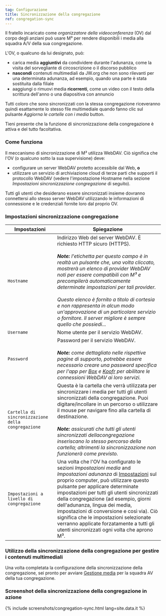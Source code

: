 ```yaml
---
tag: Configurazione
title: Sincronizzazione della congregazione
ref: congregation-sync
---
```


Il fratello incaricato come *organizzatore della videoconferenza* (OV) dal corpo degli anziani può usare M³ per rendere disponibili i media alla squadra A/V della sua congregazione.

L'OV, o qualcuno da lui designato, può:

- carica media **aggiuntivi** da condividere durante l'adunanza, come la visita del sorvegliante di circoscrizione o il discorso pubblico
- **nascondi** contenuti multimediali da JW.org che non sono rilevanti per una determinata adunanza, ad esempio, quando una parte è stata sostituita dalla filiale
- aaggiungi o rimuovi media **ricorrenti**, come un video con il testo della scrittura dell'anno o una diapositiva con annuncio

Tutti coloro che sono sincronizzati con la stessa congregazione riceveranno quindi esattamente lo stesso file multimediale quando fanno clic sul pulsante *Aggiorna le cartelle con i media* button.

Tieni presente che la funzione di sincronizzazione della congregazione è attiva e del tutto facoltativa.

### Come funziona

Il meccanismo di sincronizzazione di M³ utilizza WebDAV. Ciò significa che l'OV (o qualcuno sotto la sua supervisione) deve:

- configurare un server WebDAV protetto accessibile dal Web, **o**
- utilizzare un servizio di archiviazione cloud di terze parti che supporti il protocollo WebDAV (vedere l'impostazione Hostname nella sezione *Impostazioni sincronizzazione congregazione* di seguito).

Tutti gli utenti che desiderano essere sincronizzati insieme dovranno connettersi allo stesso server WebDAV utilizzando le informazioni di connessione e le credenziali fornite loro dal proprio OV.

### Impostazioni sincronizzazione congregazione

| Impostazioni                                       | Spiegazione                                                                                                                                                                                                                                                                                                                                                                                                                                                                                                                                       |
| -------------------------------------------------- | ------------------------------------------------------------------------------------------------------------------------------------------------------------------------------------------------------------------------------------------------------------------------------------------------------------------------------------------------------------------------------------------------------------------------------------------------------------------------------------------------------------------------------------------------- |
| `Hostname`                                         | Indirizzo Web del server WebDAV. È richiesto HTTP sicuro (HTTPS). <br><br> ***Note:** l'etichetta per questo campo è in realtà un pulsante che, una volta cliccato, mostrerà un elenco di provider WebDAV noti per essere compatibili con M³ e precompilerà automaticamente determinate impostazioni per tali provider. <br><br> Questo elenco è fornito a titolo di cortesia e non rappresenta in alcun modo un'approvazione di un particolare servizio o fornitore. Il server migliore è sempre quello che possiedi...* |
| `Username`                                         | Nome utente per il servizio WebDAV.                                                                                                                                                                                                                                                                                                                                                                                                                                                                                                               |
| `Password`                                         | Password per il servizio WebDAV. <br><br> ***Note:** come dettagliato nelle rispettive pagine di supporto, potrebbe essere necessario creare una password specifica per l'app per [Box](https://support.box.com/hc/en-us/articles/360043696414-WebDAV-with-Box) e [Koofr](https://koofr.eu/help/koofr_with_webdav/how-do-i-connect-a-service-to-koofr-through-webdav/) per abilitare le connessioni WebDAV ai loro servizi.*                                                                                                          |
| `Cartella di sincronizzazione della congregazione` | Questa è la cartella che verrà utilizzata per sincronizzare i media per tutti gli utenti sincronizzati della congregazione. Puoi digitare/incollare in un percorso o utilizzare il mouse per navigare fino alla cartella di destinazione. <br><br> ***Note:** assicurati che tutti gli utenti sincronizzati dellacongregazione inseriscano lo stesso percorso della cartella; altrimenti la sincronizzazione non funzionerà come previsto.*                                                                                           |
| `Impostazioni a livello di congregazione`          | Una volta che l'OV ha configurato le sezioni *Impostazioni media* and *Impostazioni adunanza* di [Impostazioni]({{page.lang}}/#configuration) sul proprio computer, può utilizzare questo pulsante per applicare determinate impostazioni per tutti gli utenti sincronizzati della congregazione (ad esempio, giorni dell'adunanza, lingua dei media, impostazioni di conversione e così via). Ciò significa che le impostazioni selezionate verranno applicate forzatamente a tutti gli utenti sincronizzati ogni volta che aprono M³.           |

### Utilizzo della sincronizzazione della congregazione per gestire i contenuti multimediali

Una volta completata la configurazione della sincronizzazione della congregazione, sei pronto per avviare [Gestione media]({{page.lang}}/#manage-media) per la squadra AV della tua congregazione.

### Screenshot della sincronizzazione della congregazione in azione

{% include screenshots/congregation-sync.html lang=site.data.it %}
